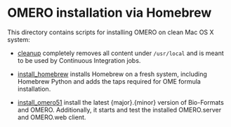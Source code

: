 OMERO installation via Homebrew
===============================

This directory contains scripts for installing OMERO on clean Mac OS X system:

- [cleanup](cleanup) completely removes all content under `/usr/local` and
is meant to be used by Continuous Integration jobs.

- [install_homebrew](install_homebrew) installs Homebrew on a fresh system,
including Homebrew Python and adds the taps required for OME formula
installation.

- [install_omero51](install_omero51) install the latest {major}.{minor}
version of Bio-Formats and OMERO. Additionally, it starts and test the
installed OMERO.server and OMERO.web client.
